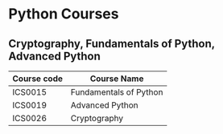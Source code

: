# Python Courses
## Cryptography, Fundamentals of Python, Advanced Python


 Course code| Course Name
---|---
ICS0015|Fundamentals of Python
ICS0019|Advanced Python
ICS0026|Cryptography
